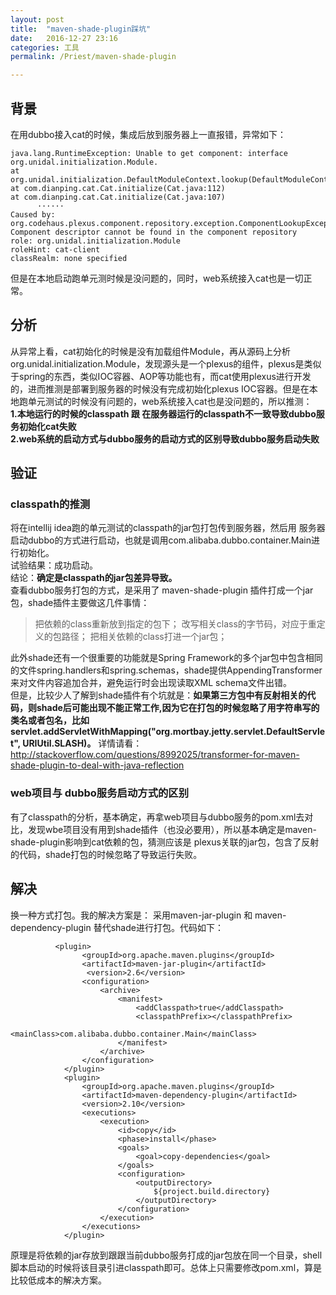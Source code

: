 ```yaml
---
layout: post  
title:  "maven-shade-plugin踩坑"  
date:   2016-12-27 23:16  
categories: 工具  
permalink: /Priest/maven-shade-plugin

---
```





## 背景
在用dubbo接入cat的时候，集成后放到服务器上一直报错，异常如下：   
```
java.lang.RuntimeException: Unable to get component: interface org.unidal.initialization.Module.  
at org.unidal.initialization.DefaultModuleContext.lookup(DefaultModuleContext.java:98)  
at com.dianping.cat.Cat.initialize(Cat.java:112)  
at com.dianping.cat.Cat.initialize(Cat.java:107)   
      ······  
Caused by: org.codehaus.plexus.component.repository.exception.ComponentLookupException: Component descriptor cannot be found in the component repository  
role: org.unidal.initialization.Module  
roleHint: cat-client  
classRealm: none specified  
```

但是在本地启动跑单元测时候是没问题的，同时，web系统接入cat也是一切正常。  

## 分析  
从异常上看，cat初始化的时候是没有加载组件Module，再从源码上分析org.unidal.initialization.Module，发现源头是一个plexus的组件，plexus是类似于spring的东西，类似IOC容器、AOP等功能也有，而cat使用plexus进行开发的，进而推测是部署到服务器的时候没有完成初始化plexus IOC容器。但是在本地跑单元测试的时候没有问题的，web系统接入cat也是没问题的，所以推测：  
**1.本地运行的时候的classpath 跟 在服务器运行的classpath不一致导致dubbo服务初始化cat失败**  
**2.web系统的启动方式与dubbo服务的启动方式的区别导致dubbo服务启动失败**   

## 验证  

### classpath的推测  
将在intellij idea跑的单元测试的classpath的jar包打包传到服务器，然后用 服务器启动dubbo的方式进行启动，也就是调用com.alibaba.dubbo.container.Main进行初始化。  
试验结果：成功启动。  
结论：**确定是classpath的jar包差异导致。**   
查看dubbo服务打包的方式，是采用了 maven-shade-plugin 插件打成一个jar包，shade插件主要做这几件事情：  

> 把依赖的class重新放到指定的包下；
> 改写相关class的字节码，对应于重定义的包路径；
> 把相关依赖的class打进一个jar包；

此外shade还有一个很重要的功能就是Spring Framework的多个jar包中包含相同的文件spring.handlers和spring.schemas，shade提供AppendingTransformer来对文件内容追加合并，避免运行时会出现读取XML schema文件出错。  
但是，比较少人了解到shade插件有个坑就是：**如果第三方包中有反射相关的代码，则shade后可能出现不能正常工作,因为它在打包的时候忽略了用字符串写的类名或者包名，比如servlet.addServletWithMapping("org.mortbay.jetty.servlet.DefaultServlet",
    URIUtil.SLASH)。** 详情请看：http://stackoverflow.com/questions/8992025/transformer-for-maven-shade-plugin-to-deal-with-java-reflection     

### web项目与 dubbo服务启动方式的区别  
有了classpath的分析，基本确定，再拿web项目与dubbo服务的pom.xml去对比，发现wbe项目没有用到shade插件（也没必要用），所以基本确定是maven-shade-plugin影响到cat依赖的包，猜测应该是 plexus关联的jar包，包含了反射的代码，shade打包的时候忽略了导致运行失败。  

## 解决  
换一种方式打包。我的解决方案是： 采用maven-jar-plugin 和 maven-dependency-plugin 替代shade进行打包。代码如下：  
```
          <plugin>  
                <groupId>org.apache.maven.plugins</groupId>  
                <artifactId>maven-jar-plugin</artifactId>  
                 <version>2.6</version>  
                <configuration>  
                    <archive>  
                        <manifest>  
                            <addClasspath>true</addClasspath>
                            <classpathPrefix></classpathPrefix>
                            <mainClass>com.alibaba.dubbo.container.Main</mainClass>  
                        </manifest>  
                    </archive>  
                </configuration>  
            </plugin>  
            <plugin>  
                <groupId>org.apache.maven.plugins</groupId>  
                <artifactId>maven-dependency-plugin</artifactId>  
                <version>2.10</version>  
                <executions>  
                    <execution>  
                        <id>copy</id>  
                        <phase>install</phase>  
                        <goals>  
                            <goal>copy-dependencies</goal>  
                        </goals>  
                        <configuration>  
                            <outputDirectory>  
                                ${project.build.directory}  
                            </outputDirectory>  
                        </configuration>  
                    </execution>  
                </executions>  
            </plugin>  
```

原理是将依赖的jar存放到跟跟当前dubbo服务打成的jar包放在同一个目录，shell脚本启动的时候将该目录引进classpath即可。总体上只需要修改pom.xml，算是比较低成本的解决方案。  
